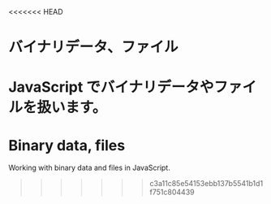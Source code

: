 <<<<<<< HEAD
# バイナリデータ、ファイル

JavaScript でバイナリデータやファイルを扱います。
=======
# Binary data, files

Working with binary data and files in JavaScript.
>>>>>>> c3a11c85e54153ebb137b5541b1d1f751c804439
